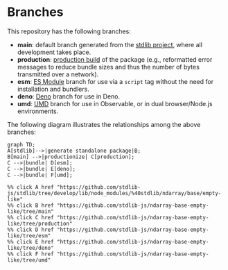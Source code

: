 <!--

@license Apache-2.0

Copyright (c) 2022 The Stdlib Authors.

Licensed under the Apache License, Version 2.0 (the "License");
you may not use this file except in compliance with the License.
You may obtain a copy of the License at

    http://www.apache.org/licenses/LICENSE-2.0

Unless required by applicable law or agreed to in writing, software
distributed under the License is distributed on an "AS IS" BASIS,
WITHOUT WARRANTIES OR CONDITIONS OF ANY KIND, either express or implied.
See the License for the specific language governing permissions and
limitations under the License.

-->

# Branches

This repository has the following branches:

-   **main**: default branch generated from the [stdlib project][stdlib-url], where all development takes place.
-   **production**: [production build][production-url] of the package (e.g., reformatted error messages to reduce bundle sizes and thus the number of bytes transmitted over a network).
-   **esm**: [ES Module][esm-url] branch for use via a `script` tag without the need for installation and bundlers.
-   **deno**: [Deno][deno-url] branch for use in Deno.
-   **umd**: [UMD][umd-url] branch for use in Observable, or in dual browser/Node.js environments.

The following diagram illustrates the relationships among the above branches:

```mermaid
graph TD;
A[stdlib]-->|generate standalone package|B;
B[main] -->|productionize| C[production];
C -->|bundle| D[esm];
C -->|bundle| E[deno];
C -->|bundle| F[umd];

%% click A href "https://github.com/stdlib-js/stdlib/tree/develop/lib/node_modules/%40stdlib/ndarray/base/empty-like"
%% click B href "https://github.com/stdlib-js/ndarray-base-empty-like/tree/main"
%% click C href "https://github.com/stdlib-js/ndarray-base-empty-like/tree/production"
%% click D href "https://github.com/stdlib-js/ndarray-base-empty-like/tree/esm"
%% click E href "https://github.com/stdlib-js/ndarray-base-empty-like/tree/deno"
%% click F href "https://github.com/stdlib-js/ndarray-base-empty-like/tree/umd"
```

[stdlib-url]: https://github.com/stdlib-js/stdlib/tree/develop/lib/node_modules/%40stdlib/ndarray/base/empty-like
[production-url]: https://github.com/stdlib-js/ndarray-base-empty-like/tree/production
[deno-url]: https://github.com/stdlib-js/ndarray-base-empty-like/tree/deno
[umd-url]: https://github.com/stdlib-js/ndarray-base-empty-like/tree/umd
[esm-url]: https://github.com/stdlib-js/ndarray-base-empty-like/tree/esm